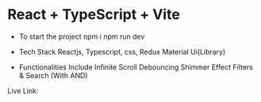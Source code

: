 # React + TypeScript + Vite

- To start the project
  npm i
  npm run dev

- Tech Stack
  Reactjs,
  Typescript,
  css,
  Redux
  Material Ui(Library)

- Functionalities Include
  Infinite Scroll
  Debouncing
  Shimmer Effect
  Filters & Search (With AND)

Live Link:
